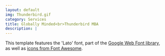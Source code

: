 ```yaml
---
layout: default
img: Thunderbird.gif
category: Services
title: Globally Minded<br>Thunderbird MBA
description: |
---
```

This template features the 'Lato' font, part of the [Google Web Font library](http://www.google.com/fonts), as well as [icons from Font Awesome](http://fontawesome.io).
